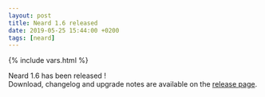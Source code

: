 ```yaml
---
layout: post
title: Neard 1.6 released
date: 2019-05-25 15:44:00 +0200
tags: [neard]
---
```

{% include vars.html %}

Neard 1.6 has been released !<br />
Download, changelog and upgrade notes are available on the [release page](/release/1.6).
